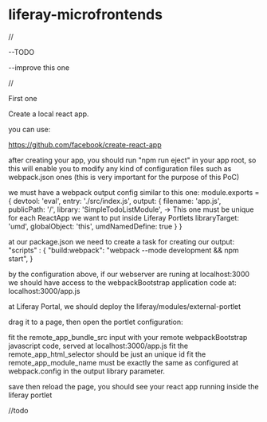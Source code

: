 # liferay-microfrontends

//

--TODO

--improve this one

//

First one

Create a local react app.

you can use:

https://github.com/facebook/create-react-app

after creating your app, you should run "npm run eject" in your app root,
so this will enable you to modify any kind of configuration files such as webpack.json ones
(this is very important for the purpose of this PoC)

we must have a webpack output config similar to this one:
module.exports = {
  devtool: 'eval',
  entry: './src/index.js',
  output: {
    filename: 'app.js',
    publicPath: '/',
    library: 'SimpleTodoListModule', -> This one must be unique for each ReactApp we want to put inside Liferay Portlets
    libraryTarget: 'umd',
    globalObject: 'this',
    umdNamedDefine: true
  }
}

at our package.json we need to create a task for creating our output:
"scripts" : {
  "build:webpack": "webpack --mode development && npm start",
}

by the configuration above, if our webserver are runing at localhost:3000
we should have access to the webpackBootstrap application code at: localhost:3000/app.js

at Liferay Portal, we should deploy the liferay/modules/external-portlet

drag it to a page, then open the portlet configuration:

fit the remote_app_bundle_src input with your remote webpackBootstrap javascript code, served at localhost:3000/app.js
fit the remote_app_html_selector should be just an unique id
fit the remote_app_module_name must be exactly the same as configured at webpack.config in the output library parameter.

save then reload the page, you should see your react app running inside the liferay portlet

//todo



